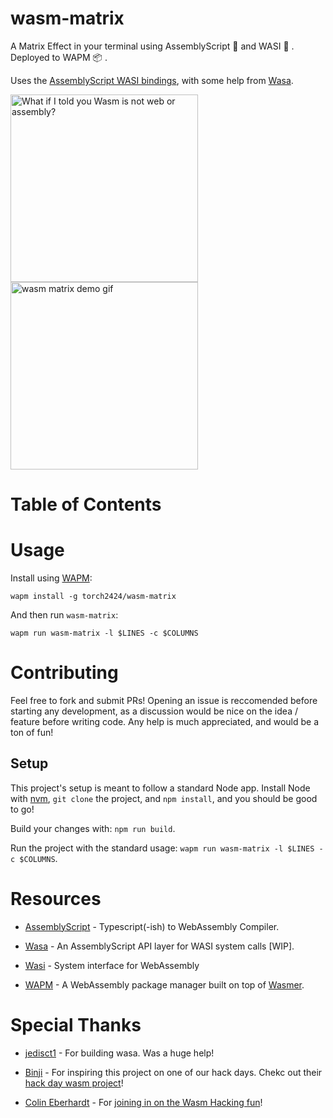 # wasm-matrix

A Matrix Effect in your terminal using AssemblyScript 🚀 and WASI 🧩 . Deployed to WAPM 📦 .

Uses the [AssemblyScript WASI bindings](https://github.com/AssemblyScript/assemblyscript/blob/master/std/assembly/bindings/wasi_unstable.ts), with some help from [Wasa](https://github.com/jedisct1/wasa).

<img alt="What if I told you Wasm is not web or assembly?" width="auto" height="300px" src="https://github.com/torch2424/wasm-matrix/raw/master/docs_assets/matrix-meme.jpg"> <img alt="wasm matrix demo gif" width="auto" height="300px" src="https://github.com/torch2424/wasm-matrix/raw/master/docs_assets/matrix.jpg">

# Table of Contents

# Usage

Install using [WAPM](https://wapm.io/):

`wapm install -g torch2424/wasm-matrix`

And then run `wasm-matrix`:

`wapm run wasm-matrix -l $LINES -c $COLUMNS`

# Contributing

Feel free to fork and submit PRs! Opening an issue is reccomended before starting any development, as a discussion would be nice on the idea / feature before writing code. Any help is much appreciated, and would be a ton of fun!

## Setup

This project's setup is meant to follow a standard Node app. Install Node with [nvm](https://github.com/creationix/nvm), `git clone` the project, and `npm install`, and you should be good to go!

Build your changes with: `npm run build`.

Run the project with the standard usage: `wapm run wasm-matrix -l $LINES -c $COLUMNS`.

# Resources

- [AssemblyScript](https://github.com/AssemblyScript/assemblyscript) - Typescript(-ish) to WebAssembly Compiler.

- [Wasa](https://github.com/jedisct1/wasa) - An AssemblyScript API layer for WASI system calls [WIP].

- [Wasi](https://wasi.dev/) - System interface for WebAssembly

- [WAPM](https://wapm.io/) - A WebAssembly package manager built on top of [Wasmer](https://github.com/wasmerio/wasmer).

# Special Thanks

- [jedisct1](https://github.com/jedisct1) - For building wasa. Was a huge help!

- [Binji](https://twitter.com/binjimint) - For inspiring this project on one of our hack days. Chekc out their [hack day wasm project](https://twitter.com/binjimint/status/1127421365139587072)!

- [Colin Eberhardt](https://twitter.com/ColinEberhardt) - For [joining in on the Wasm Hacking fun](https://twitter.com/ColinEberhardt/status/1128701985757253632)!

